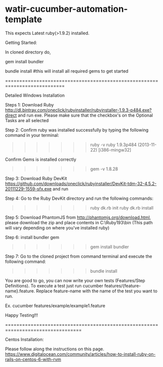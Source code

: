 watir-cucumber-automation-template
==================================

This expects Latest ruby(>1.9.2) installed.

Getting Started:

In cloned directory do,

gem install bundler

bundle install #this will install all required gems to get started

===========================================================================

Detailed Windows Installation

Steps 1: 
Download Ruby http://dl.bintray.com/oneclick/rubyinstaller/rubyinstaller-1.9.3-p484.exe?direct and run exe. Please make sure that the checkbox's on the Optional Tasks are all selected

Step 2:
Confirm ruby was installed successfully by typing the following command in your terminal:

>>>>>>>ruby -v
ruby 1.9.3p484 (2013-11-22) [i386-mingw32]

Confirm Gems is installed correctly

>>>>>>> gem -v
1.8.28

Step 3:
Download Ruby DevKit https://github.com/downloads/oneclick/rubyinstaller/DevKit-tdm-32-4.5.2-20111229-1559-sfx.exe and run

Step 4:
Go to the Ruby DevKit directory and run the following commands:
>>>>>>> ruby dk.rb init
>>>>>>> ruby dk.rb install


Step 5: 
Download PhantomJS from http://phantomjs.org/download.html, please download the zip and place contents in C:\Ruby193\bin (This path will vary depending on where you've installed ruby)


Step 6: install bundler gem
>>>>>>> gem install bundler

Step 7:
Go to the cloned project from command terminal and execute the following command:
>>>>>>> bundle install

You are good to go, you can now write your own tests (Features/Step Definitions). To execute a test just run cucumber features/{feature-name}.feature. Replace feature-name with the name of the test you want to run.


Ex. cucumber features/example/example1.feature

Happy Testing!!!  


=================================================================================

Centos Installation:

Please follow along the instructions on this page.
https://www.digitalocean.com/community/articles/how-to-install-ruby-on-rails-on-centos-6-with-rvm



